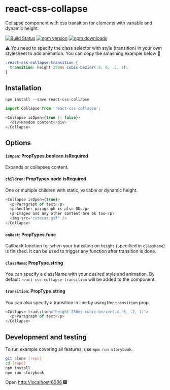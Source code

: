 # react-css-collapse
Collapse component with css transition for elements with variable and dynamic height.

[![Build Status](https://travis-ci.org/SparebankenVest/react-css-collapse.svg?branch=master)](https://travis-ci.org/SparebankenVest/react-css-collapse)
[![npm version](https://img.shields.io/npm/v/react-css-collapse.svg?style=flat-square)](https://www.npmjs.com/package/react-css-collapse)
[![npm downloads](https://img.shields.io/npm/dm/react-css-collapse.svg?style=flat-square)](https://www.npmjs.com/package/react-css-collapse)

:warning: ️You need to specify the class selector with style (transition) in your own stylesheet to add animation. You can copy the smashing example below 💅

```scss
.react-css-collapse-transition {
  transition: height 250ms cubic-bezier(.4, 0, .2, 1);
}
```

## Installation

`npm install --save react-css-collapse`

```js
import Collapse from 'react-css-collapse';

<Collapse isOpen={true || false}>
  <div>Random content</div>
</Collapse>
```

## Options

#### `isOpen`: PropTypes.boolean.isRequired

Expands or collapses content.

#### `children`: PropTypes.node.isRequired

One or multiple children with static, variable or dynamic height.

```js
<Collapse isOpen={true}>
  <p>Paragraph of text</p>
  <p>Another paragraph is also OK</p>
  <p>Images and any other content are ok too</p>
  <img src="cutecat.gif" />
</Collapse>
```

#### `onRest`: PropTypes.func
Callback function for when your transition on `height` (specified in `className`) is finished. It can be used to trigger any function after transition is done.

#### `className`: PropType.string

You can specify a className with your desired style and animation. By default `react-css-collapse-transition` will be added to the component.

#### `transition`: PropType.string

You can also specify a transition in line by using the `transition` prop.

```js
<Collapse transition="height 250ms cubic-bezier(.4, 0, .2, 1)">
  <p>Paragraph of text</p>
</Collapse>
```

## Development and testing
To run example covering all features, use `npm run storybook`.

```bash
git clone [repo]
cd [repo]
npm install
npm run storybook
```
Open [http://localhost:6006](http://localhost:6006) 🎆

